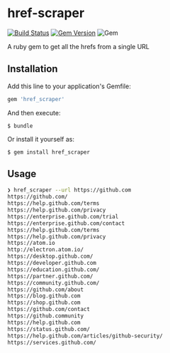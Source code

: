 # href-scraper

[![Build Status](https://travis-ci.org/circa10a/href-scraper.svg?branch=master)](https://travis-ci.org/circa10a/href-scraper)
[![Gem Version](https://badge.fury.io/rb/href_scraper.svg)](https://badge.fury.io/rb/href_scraper)
![Gem](https://img.shields.io/gem/dt/href_scraper.svg)

A ruby gem to get all the hrefs from a single URL

## Installation

Add this line to your application's Gemfile:

```ruby
gem 'href_scraper'
```

And then execute:

    $ bundle

Or install it yourself as:

    $ gem install href_scraper

## Usage

```bash
❯ href_scraper --url https://github.com
https://github.com/
https://help.github.com/terms
https://help.github.com/privacy
https://enterprise.github.com/trial
https://enterprise.github.com/contact
https://help.github.com/terms
https://help.github.com/privacy
https://atom.io
http://electron.atom.io/
https://desktop.github.com/
https://developer.github.com
https://education.github.com/
https://partner.github.com/
https://community.github.com/
https://github.com/about
https://blog.github.com
https://shop.github.com
https://github.com/contact
https://github.community
https://help.github.com
https://status.github.com/
https://help.github.com/articles/github-security/
https://services.github.com/
```
